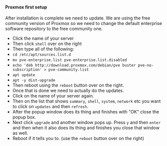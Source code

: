 #### Proxmox first setup
After installation is complete we need to update. We are using the free community version of Proxmox so we need to change the default enterprise software repository to the free community one.
- Click the name of your server
- Then click `shell` over on the right
- Then type all of the following:
- `cd /etc/apt/sources.list.d`
- `mv pve-enterprise.list pve-enterprise.list.disabled`
- `echo 'deb http://download.proxmox.com/debian/pve buster pve-no-subscription' > pve-community.list`
- `apt update`
- `apt -y dist-upgrade`
- Then reboot using the `reboot` button over on the right.
- Once that is done we need to actually do the updates.
- Click on the name of your server again. 
- Then on the list that shows `summary`, `shell`, `system`, `network` etc you want to click on `updates` and then `refresh`.
- After the popup window does its thing and finishes with "OK" close the popup box.
- Next click `upgrade` and another window pops up. Press `y` and then `enter` and then when it also does its thing and finishes you close that window as well.
- Reboot if it tells you to. (use the `reboot` button over on the right)

